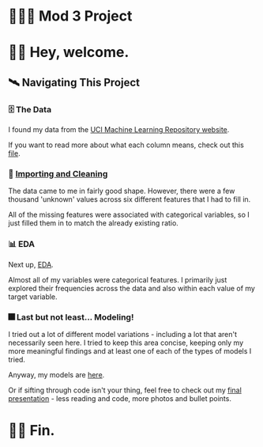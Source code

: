 # 👨🏼‍💻 Mod 3 Project

# 👋🏼 Hey, welcome. 


## 🛰️ Navigating This Project 

### 🗄️ The Data

I found my data from the [UCI Machine Learning Repository website](https://archive.ics.uci.edu/ml/datasets/Bank+Marketing). 

If you want to read more about what each column means, check out this [file](column_names.md).

### 🚿 [Importing and Cleaning](1.%20Initial%20Import%20+%20Clean.ipynb)

The data came to me in fairly good shape. However, there were a few thousand 'unknown' values across six different features that I had to fill in.

All of the missing features were associated with categorical variables, so I just filled them in to match the already existing ratio.

### 📊 EDA

Next up, [EDA](2.%EDA.ipynb).

Almost all of my variables were categorical features. I primarily just explored their frequencies across the data and also within each value of my target variable. 


### 🎆 Last but not least... Modeling!

I tried out a lot of different model variations - including a lot that aren't necessarily seen here. I tried to keep this area concise, keeping only my more meaningful findings and at least one of each of the types of models I tried.

Anyway, my models are [here](3.%Model%Iterations.ipynb). 

Or if sifting through code isn't your thing, feel free to check out my [final presentation](Mod%3%Presentation.pdf) - less reading and code, more photos and bullet points.

# 🙇🏼 Fin.
